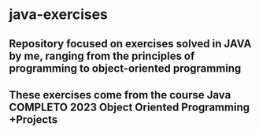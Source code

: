# java-exercises

## Repository focused on exercises solved in JAVA by me, ranging from the principles of programming to object-oriented programming 
## These exercises come from the course Java COMPLETO 2023 Object Oriented Programming +Projects

